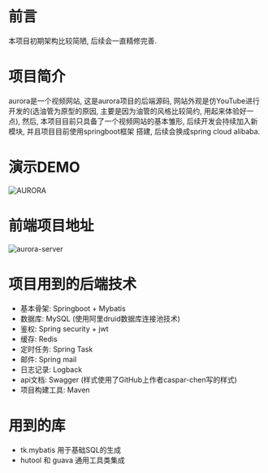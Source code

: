 # 前言
本项目初期架构比较简陋, 后续会一直精修完善.

# 项目简介
aurora是一个视频网站, 这是aurora项目的后端源码, 
网站外观是仿YouTube进行开发的(选油管为原型的原因, 主要是因为油管的风格比较简约, 用起来体验好一点),
然后, 本项目目前只具备了一个视频网站的基本雏形, 后续开发会持续加入新模块, 并且项目目前使用springboot框架
搭建, 后续会换成spring cloud alibaba.

# 演示DEMO
![AURORA](https://aurora.kyralo.online)

# 前端项目地址
![aurora-server](https://github.com/kyralo/aurora-web)

# 项目用到的后端技术
- 基本骨架: Springboot + Mybatis
- 数据库: MySQL (使用阿里druid数据库连接池技术)
- 鉴权: Spring security + jwt
- 缓存: Redis 
- 定时任务: Spring Task
- 邮件: Spring mail
- 日志记录: Logback
- api文档: Swagger (样式使用了GitHub上作者caspar-chen写的样式)
- 项目构建工具: Maven


# 用到的库
- tk.mybatis 用于基础SQL的生成
- hutool 和 guava 通用工具类集成